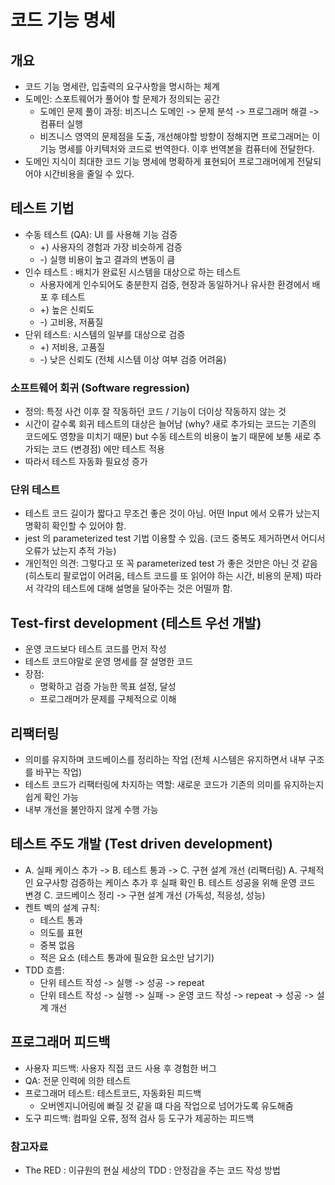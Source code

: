 # 코드 기능 명세

## 개요
- 코드 기능 명세란, 입출력의 요구사항을 명시하는 체계
- 도메인: 스포트웨어가 풀어야 할 문제가 정의되는 공간
	- 도메인 문제 풀이 과정: 비즈니스 도메인 -> 문제 분석 -> 프로그래머 해결 -> 컴퓨터 실행 
	- 비즈니스 영역의 문제점을 도출, 개선해야할 방향이 정해지면 프로그래머는 이 기능 명세를 아키텍처와 코드로 번역한다. 이후 번역본을 컴퓨터에 전달한다. 
- 도메인 지식이 최대한 코드 기능 명세에 명확하게 표현되어 프로그래머에게 전달되어야 시간비용을 줄일 수 있다. 

## 테스트 기법 
- 수동 테스트 (QA): UI 를 사용해 기능 검증 
	- +) 사용자의 경험과 가장 비슷하게 검증
	- -) 실행 비용이 높고 결과의 변동이 큼
- 인수 테스트 : 배치가 완료된 시스템을 대상으로 하는 테스트
	- 사용자에게 인수되어도 충분한지 검증, 현장과 동일하거나 유사한 환경에서 배포 후 테스트 
	- +) 높은 신뢰도 
	- -) 고비용, 저품질 
- 단위 테스트: 시스템의 일부를 대상으로 검증
	- +) 저비용, 고품질
	- -) 낮은 신뢰도 (전체 시스템 이상 여부 검증 어려움) 

### 소프트웨어 회귀 (Software regression)
- 정의: 특정 사건 이후 잘 작동하던 코드 / 기능이 더이상 작동하지 않는 것 
- 시간이 갈수록 회귀 테스트의 대상은 늘어남 (why? 새로 추가되는 코드는 기존의 코드에도 영향을 미치기 때문) but 수동 테스트의 비용이 높기 때문에 보통 새로 추가되는 코드 (변경점) 에만 테스트 적용
- 따라서 테스트 자동화 필요성 증가 

### 단위 테스트
- 테스트 코드 길이가 짧다고 무조건 좋은 것이 아님. 어떤 Input 에서 오류가 났는지 명확히 확인할 수 있어야 함. 
- jest 의 parameterized test 기법 이용할 수 있음. (코드 중복도 제거하면서 어디서 오류가 났는지 추적 가능)
- 개인적인 의견: 그렇다고 또 꼭 parameterized test 가 좋은 것만은 아닌 것 같음 (히스토리 팔로업이 어려움, 테스트 코드를 또 읽어야 하는 시간, 비용의 문제) 따라서 각각의 테스트에 대해 설명을 달아주는 것은 어떨까 함.

## Test-first development (테스트 우선 개발)
- 운영 코드보다 테스트 코드를 먼저 작성
- 테스트 코드야말로 운영 명세를 잘 설명한 코드 
- 장점:
	- 명확하고 검증 가능한 목표 설정, 달성
	- 프로그래머가 문제를 구체적으로 이해 

## 리팩터링
- 의미를 유지하며 코드베이스를 정리하는 작업 (전체 시스템은 유지하면서 내부 구조를 바꾸는 작업)
- 테스트 코드가 리팩터링에 차지하는 역할: 새로운 코드가 기존의 의미를 유지하는지 쉽게 확인 가능 
- 내부 개선을 불안하지 않게 수행 가능 

## 테스트 주도 개발 (Test driven development) 
- A. 실패 케이스 추가 -> B. 테스트 통과 -> C. 구현 설계 개선 (리팩터링)
A. 구체적인 요구사항 검증하는 케이스 추가 후 실패 확인 
B. 테스트 성공을 위해 운영 코드 변경
C. 코드베이스 정리 -> 구현 설계 개선 (가독성, 적응성, 성능) 
- 켄트 벡의 설계 규칙:
	- 테스트 통과 
	- 의도를 표현
	- 중복 없음
	- 적은 요소 (테스트 통과에 필요한 요소만 남기기)
- TDD 흐름: 
	- 단위 테스트 작성 -> 실행 -> 성공 -> repeat
	- 단위 테스트 작성 -> 실행 -> 실패 -> 운영 코드 작성 -> repeat -> 성공 -> 설계 개선

## 프로그래머 피드백
- 사용자 피드백: 사용자 직접 코드 사용 후 경험한 버그
- QA: 전문 인력에 의한 테스트
- 프로그래머 테스트: 테스트코드, 자동화된 피드백 
	- 오버엔지니어링에 빠질 것 같을 떄 다음 작업으로 넘어가도록 유도해줌 
- 도구 피드백: 컴파일 오류, 정적 검사 등 도구가 제공하는 피드백

### 참고자료
- The RED : 이규원의 현실 세상의 TDD : 안정감을 주는 코드 작성 방법